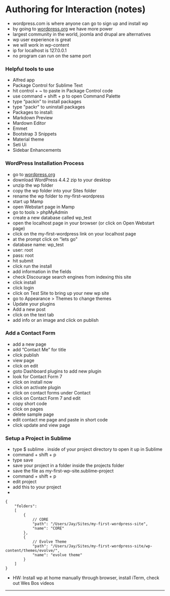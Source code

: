 # Authoring for Interaction (notes)

* wordpress.com is where anyone can go to sign up and install wp
* by going to [wordpress.org](http://www.wordpress.org) we have more power
* largest community in the world, joomla and drupal are alternatives
* wp user experience is great
* we will work in wp-content
* ip for localhost is 127.0.0.1
* no program can run on the same port

### Helpful tools to use
* Alfred app
* Package Control for Sublime Text
 * hit control + ~ to paste in Package Control code
 * use command + shift + p to open Command Palette
 * type “packin” to install packages
 * type "packr" to uninstall packages
* Packages to install: 
 * Markdown Preview
 * Mardown Editor
 * Emmet
 * Bootstrap 3 Snippets
 * Material theme
 * Seti Ui
 * Sidebar Enhancements

### WordPress Installation Process
* go to [wordpress.org](http://www.wordpress.org)
* download WordPress 4.4.2 zip to your desktop
* unzip the wp folder
* copy the wp folder into your Sites folder
* rename the wp folder to my-first-wordpress
* start up Mamp
* open Webstart page in Mamp
* go to tools > phpMyAdmin
* create a new database called wp_test
* open the localhost page in your browser (or click on Open Webstart page)
* click on the my-first-wordpress link on your localhost page
* at the prompt click on “lets go"
* database name: wp_test
* user: root
* pass: root
* hit submit
* click run the install
* add information in the fields
* check Discourage search engines from indexing this site
* click install
* click login
* click on Test Site to bring up your new wp site
* go to Appearance > Themes to change themes
* Update your plugins
* Add a new post
* click on the text tab
* add info or an image and click on publish

### Add a Contact Form
* add a new page
* add “Contact Me” for title
* click publish
* view page
* click on edit
* goto Dashboard plugins to add new plugin
* look for Contact Form 7
* click on install now
* click on activate plugin
* click on contact forms under Contact
* click on Contact Form 7 and edit
* copy short code
* click on pages
* delete sample page
* edit contact me page and paste in short code
* click update and view page

### Setup a Project in Sublime
* type $ sublime . inside of your project directory to open it up in Sublime
* command + shift + p
* type save
* save your project in a folder inside the projects folder
* save the file as my-first-wp-site.sublime-project
* command + shift + p
* edit project
* add this to your project
* 
 ```
 {
     "folders":
     [
         {
             // CORE
             "path": "/Users/Jay/Sites/my-first-wordpress-site",
             "name": "CORE"
         },
         {
             // Evolve Theme
             "path": "/Users/Jay/Sites/my-first-wordpress-site/wp-content/themes/evolve/",
             "name": "evolve theme"
         }
     ]
 }
 ```

* HW: Install wp at home manually through browser, install iTerm, check out Wes Bos videos

-------------------------------------------------------------------------------
